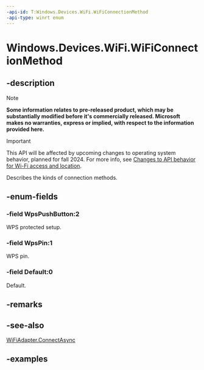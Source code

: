 ```yaml
---
-api-id: T:Windows.Devices.WiFi.WiFiConnectionMethod
-api-type: winrt enum
---
```


<!-- Enumeration syntax.
public enum WiFiConnectionMethod : int 
-->

# Windows.Devices.WiFi.WiFiConnectionMethod

## -description

> [!NOTE]
> **Some information relates to pre-released product, which may be substantially modified before it's commercially released. Microsoft makes no warranties, express or implied, with respect to the information provided here.**

> [!IMPORTANT]
> This API will be affected by upcoming changes to operating system behavior, planned for fall 2024. For more info, see [Changes to API behavior for Wi-Fi access and location](/windows/win32/nativewifi/wi-fi-access-location-changes).

Describes the kinds of connection methods.
## -enum-fields
### -field WpsPushButton:2
WPS protected setup.
### -field WpsPin:1
WPS pin.
### -field Default:0
Default.
## -remarks

## -see-also
[WiFiAdapter.ConnectAsync](/uwp/api/windows.devices.wifi.wifiadapter.connectasync) 
## -examples


